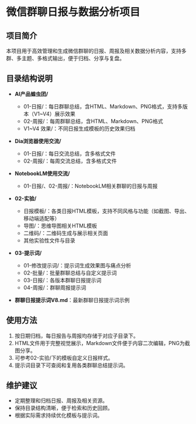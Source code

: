 # 微信群聊日报与数据分析项目

## 项目简介
本项目用于高效管理和生成微信群聊的日报、周报及相关数据分析内容，支持多群、多主题、多格式输出，便于归档、分享与复盘。

## 目录结构说明

- **AI产品蝗虫团/**
  - 01-日报/：每日群聊总结，含HTML、Markdown、PNG格式，支持多版本（V1~V4）展示效果
  - 02-周报/：每周群聊总结，含HTML、Markdown、PNG格式
  - V1~V4 效果/：不同日报生成模板的历史效果归档

- **Dia浏览器使用交流/**
  - 01-日报/：每日交流总结，含多格式文件
  - 02-周报/：每周交流总结，含多格式文件

- **NotebookLM使用交流/**
  - 01-日报/、02-周报/：NotebookLM相关群聊的日报与周报

- **02-实验/**
  - 日报模板/：各类日报HTML模板，支持不同风格与功能（如截图、导出、移动端适配等）
  - 导图/：思维导图相关HTML模板
  - 二维码/：二维码生成与展示相关页面
  - 其他实验性文件与目录

- **03-提示词/**
  - 01-修改提示词/：提示词生成效果图与痛点分析
  - 02-批量/：批量群聊总结与自定义提示词
  - 03-日报/：各版本群聊日报提示词
  - 04-周报/：群聊周报提示词

- **群聊日报提示词V8.md**：最新群聊日报提示词示例

## 使用方法
1. 按日期归档，每日报告与周报均存储于对应子目录下。
2. HTML文件用于完整视觉展示，Markdown文件便于内容二次编辑，PNG为截图分享。
3. 可参考02-实验/下的模板自定义日报样式。
4. 提示词目录下可查阅和复用各类群聊总结提示词。

## 维护建议
- 定期整理和归档日报、周报及相关资源。
- 保持目录结构清晰，便于检索和历史回顾。
- 根据实际需求持续优化模板与提示词。
